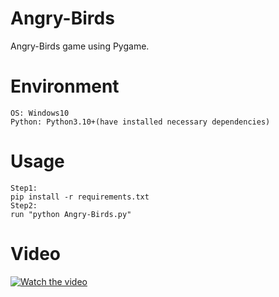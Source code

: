 # Angry-Birds


Angry-Birds game using Pygame.


# Environment
```
OS: Windows10
Python: Python3.10+(have installed necessary dependencies)
```

# Usage
```
Step1:
pip install -r requirements.txt
Step2:
run "python Angry-Birds.py"
```

# Video

[![Watch the video](![2021-11-09](https://user-images.githubusercontent.com/78967360/140916330-e1d58696-2894-4e6c-a04a-344633a46c42.png))](https://github.com/ItsRoy69/PYGAME-PROJECTS/blob/main/Angry-Birds/Video/ANGRY%20BIRDS.mp4)
